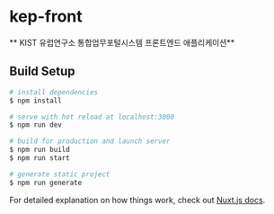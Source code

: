 # kep-front

** KIST 유럽연구소 통합업무포털시스템 프론트엔드 애플리케이션**

## Build Setup

```bash
# install dependencies
$ npm install

# serve with hot reload at localhost:3000
$ npm run dev

# build for production and launch server
$ npm run build
$ npm run start

# generate static project
$ npm run generate
```

For detailed explanation on how things work, check out [Nuxt.js docs](https://nuxtjs.org).
